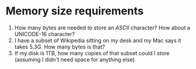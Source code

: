 # Memory size requirements

1. How many bytes are needed to store an *ASCII* character? How about a UNICODE-16 character?
1. I have a subset of Wikipedia sitting on my desk and my Mac says it takes 5.3G. How many bytes is that?
2. If my disk is 1TB, how many copies of that subset could I store (assuming I didn't need space for anything else)
